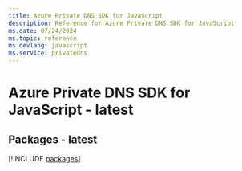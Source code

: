 ```yaml
---
title: Azure Private DNS SDK for JavaScript
description: Reference for Azure Private DNS SDK for JavaScript
ms.date: 07/24/2024
ms.topic: reference
ms.devlang: javascript
ms.service: privatedns
---
```

# Azure Private DNS SDK for JavaScript - latest
## Packages - latest
[!INCLUDE [packages](private-dns-index.md)]